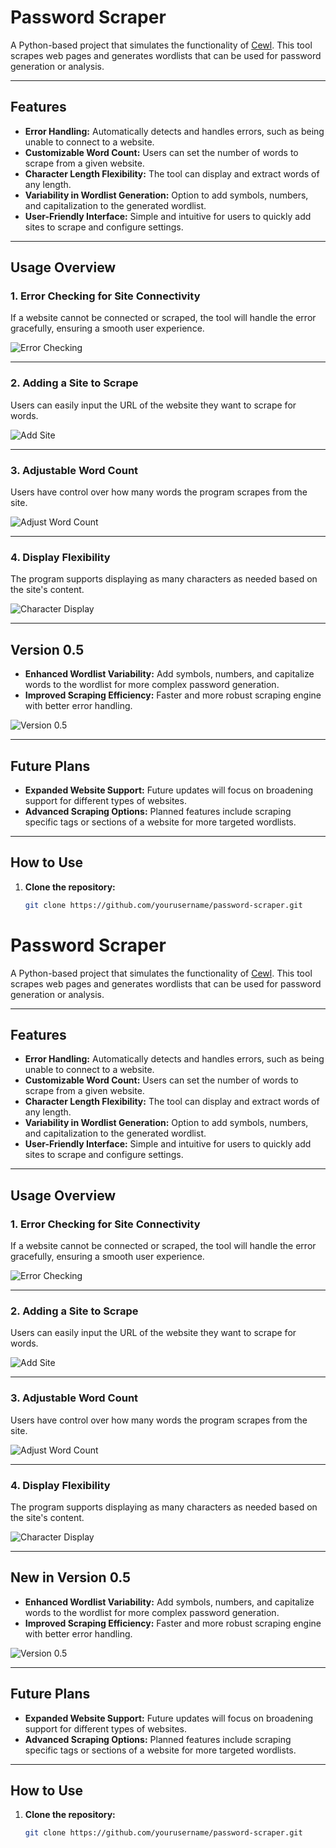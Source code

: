 # Password Scraper

A Python-based project that simulates the functionality of [Cewl](https://github.com/digininja/CeWL). This tool scrapes web pages and generates wordlists that can be used for password generation or analysis.

---

## Features

- **Error Handling:** Automatically detects and handles errors, such as being unable to connect to a website.
- **Customizable Word Count:** Users can set the number of words to scrape from a given website.
- **Character Length Flexibility:** The tool can display and extract words of any length.
- **Variability in Wordlist Generation:** Option to add symbols, numbers, and capitalization to the generated wordlist.
- **User-Friendly Interface:** Simple and intuitive for users to quickly add sites to scrape and configure settings.

---

## Usage Overview

### 1. Error Checking for Site Connectivity
If a website cannot be connected or scraped, the tool will handle the error gracefully, ensuring a smooth user experience.

![Error Checking](https://github.com/user-attachments/assets/ed043d01-6a79-4da7-922e-4e396ad246ac)

---

### 2. Adding a Site to Scrape
Users can easily input the URL of the website they want to scrape for words.

![Add Site](https://github.com/user-attachments/assets/597f549f-a11d-4caf-90c3-422f462996e6)

---

### 3. Adjustable Word Count
Users have control over how many words the program scrapes from the site.

![Adjust Word Count](https://github.com/user-attachments/assets/ba87aef5-837d-4ce8-89f5-1427456d862f)

---

### 4. Display Flexibility
The program supports displaying as many characters as needed based on the site's content.

![Character Display](https://github.com/user-attachments/assets/d54ddbce-95e2-4e72-be01-6c2887733785)

---

## Version 0.5

- **Enhanced Wordlist Variability:** Add symbols, numbers, and capitalize words to the wordlist for more complex password generation.
- **Improved Scraping Efficiency:** Faster and more robust scraping engine with better error handling.

![Version 0.5](https://github.com/user-attachments/assets/9d1ae180-e00b-42d6-9165-6a0412282b89)

---

## Future Plans
- **Expanded Website Support:** Future updates will focus on broadening support for different types of websites.
- **Advanced Scraping Options:** Planned features include scraping specific tags or sections of a website for more targeted wordlists.

---

## How to Use

1. **Clone the repository:**
   ```bash
   git clone https://github.com/yourusername/password-scraper.git
# Password Scraper

A Python-based project that simulates the functionality of [Cewl](https://github.com/digininja/CeWL). This tool scrapes web pages and generates wordlists that can be used for password generation or analysis.

---

## Features

- **Error Handling:** Automatically detects and handles errors, such as being unable to connect to a website.
- **Customizable Word Count:** Users can set the number of words to scrape from a given website.
- **Character Length Flexibility:** The tool can display and extract words of any length.
- **Variability in Wordlist Generation:** Option to add symbols, numbers, and capitalization to the generated wordlist.
- **User-Friendly Interface:** Simple and intuitive for users to quickly add sites to scrape and configure settings.

---

## Usage Overview

### 1. Error Checking for Site Connectivity
If a website cannot be connected or scraped, the tool will handle the error gracefully, ensuring a smooth user experience.

![Error Checking](https://github.com/user-attachments/assets/ed043d01-6a79-4da7-922e-4e396ad246ac)

---

### 2. Adding a Site to Scrape
Users can easily input the URL of the website they want to scrape for words.

![Add Site](https://github.com/user-attachments/assets/597f549f-a11d-4caf-90c3-422f462996e6)

---

### 3. Adjustable Word Count
Users have control over how many words the program scrapes from the site.

![Adjust Word Count](https://github.com/user-attachments/assets/ba87aef5-837d-4ce8-89f5-1427456d862f)

---

### 4. Display Flexibility
The program supports displaying as many characters as needed based on the site's content.

![Character Display](https://github.com/user-attachments/assets/d54ddbce-95e2-4e72-be01-6c2887733785)

---

## New in Version 0.5

- **Enhanced Wordlist Variability:** Add symbols, numbers, and capitalize words to the wordlist for more complex password generation.
- **Improved Scraping Efficiency:** Faster and more robust scraping engine with better error handling.

![Version 0.5](https://github.com/user-attachments/assets/9d1ae180-e00b-42d6-9165-6a0412282b89)

---

## Future Plans
- **Expanded Website Support:** Future updates will focus on broadening support for different types of websites.
- **Advanced Scraping Options:** Planned features include scraping specific tags or sections of a website for more targeted wordlists.

---

## How to Use

1. **Clone the repository:**
   ```bash
   git clone https://github.com/yourusername/password-scraper.git
